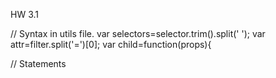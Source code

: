 HW 3.1

// Syntax
in utils file.
var selectors=selector.trim().split(' ');
var attr=filter.split('=')[0];
var child=function(props){

// Statements
